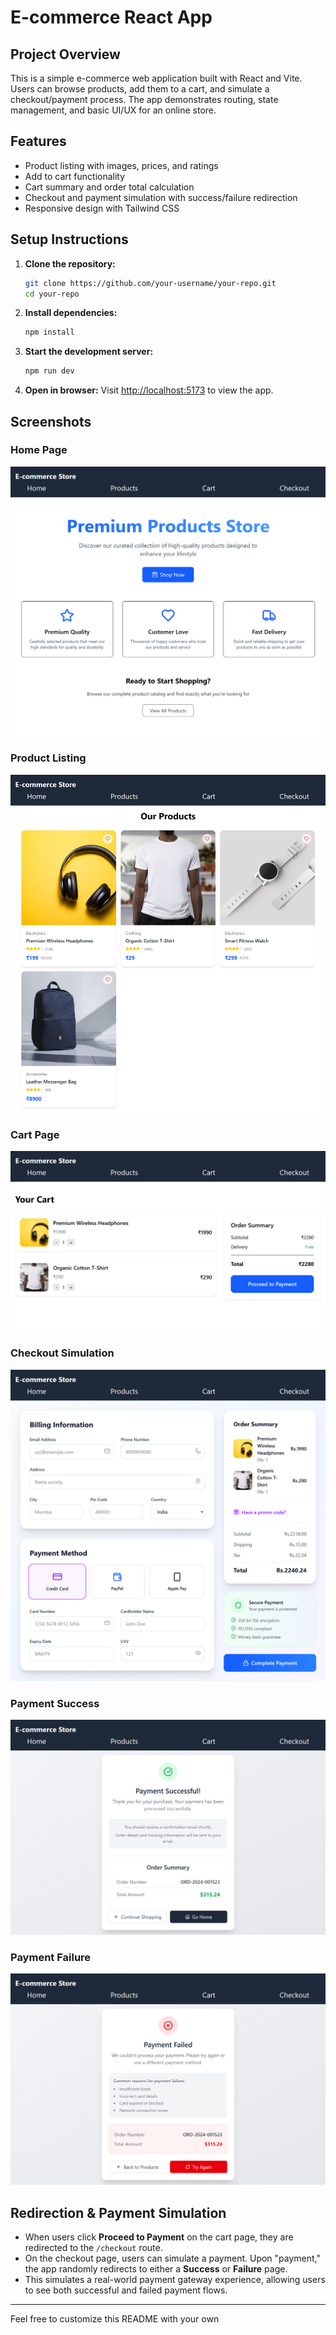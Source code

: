 # E-commerce React App

## Project Overview

This is a simple e-commerce web application built with React and Vite. Users can browse products, add them to a cart, and simulate a checkout/payment process. The app demonstrates routing, state management, and basic UI/UX for an online store.

## Features

- Product listing with images, prices, and ratings
- Add to cart functionality
- Cart summary and order total calculation
- Checkout and payment simulation with success/failure redirection
- Responsive design with Tailwind CSS

## Setup Instructions

1. **Clone the repository:**
   ```bash
   git clone https://github.com/your-username/your-repo.git
   cd your-repo
   ```

2. **Install dependencies:**
   ```bash
   npm install
   ```

3. **Start the development server:**
   ```bash
   npm run dev
   ```

4. **Open in browser:**
   Visit [http://localhost:5173](http://localhost:5173) to view the app.

## Screenshots

### Home Page
![Home Page](src/ScreenShots/homepage.png)

### Product Listing
![Product Listing](src/ScreenShots/productsPage.png)

### Cart Page
![Cart Page](src/ScreenShots/Cart.png)

### Checkout Simulation
![Checkout Page](src/ScreenShots/Checkout.png)

### Payment Success
![Success Page](src/ScreenShots/paymentSuccess.png)

### Payment Failure
![Failure Page](src/ScreenShots/paymentFailure.png)

## Redirection & Payment Simulation

- When users click **Proceed to Payment** on the cart page, they are redirected to the `/checkout` route.
- On the checkout page, users can simulate a payment. Upon "payment," the app randomly redirects to either a **Success** or **Failure** page.
- This simulates a real-world payment gateway experience, allowing users to see both successful and failed payment flows.

---

Feel free to customize this README with your own
